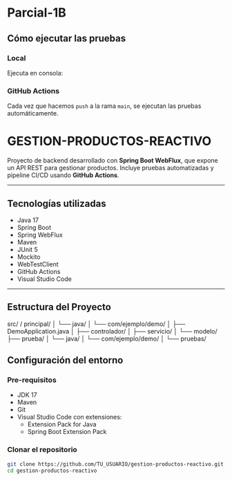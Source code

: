 # Parcial-1B

## Cómo ejecutar las pruebas

### Local
Ejecuta en consola:

### GitHub Actions
Cada vez que hacemos `push` a la rama `main`, se ejecutan las pruebas automáticamente.

# GESTION-PRODUCTOS-REACTIVO

Proyecto de backend desarrollado con **Spring Boot WebFlux**, que expone un API REST para gestionar productos. Incluye pruebas automatizadas y pipeline CI/CD usando **GitHub Actions**.

---

## Tecnologías utilizadas

- Java 17
- Spring Boot
- Spring WebFlux
- Maven
- JUnit 5
- Mockito
- WebTestClient
- GitHub Actions
- Visual Studio Code

---

##  Estructura del Proyecto

src/ / principal/ │ └── java/ │ └── com/ejemplo/demo/ │ ├── DemoApplication.java │ ├── controlador/ │ ├── servicio/ │ └── modelo/ ├── prueba/ │ └── java/ │ └── com/ejemplo/demo/ │ └── pruebas/

##  Configuración del entorno

### Pre-requisitos

- JDK 17
- Maven
- Git
- Visual Studio Code con extensiones:
  - Extension Pack for Java
  - Spring Boot Extension Pack

### Clonar el repositorio

```bash
git clone https://github.com/TU_USUARIO/gestion-productos-reactivo.git
cd gestion-productos-reactivo
